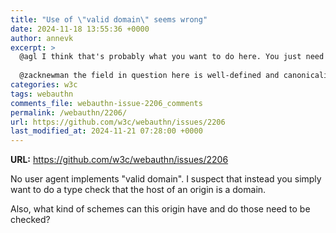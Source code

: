 ```yaml
---
title: "Use of \"valid domain\" seems wrong"
date: 2024-11-18 13:55:36 +0000
author: annevk
excerpt: >
  @agl I think that's probably what you want to do here. You just need to check that it's of type domain (domain referencing the URL standard).
  
  @zacknewman the field in question here is well-defined and canonicalized as it's derived from an origin. (Modulo the usage of effective domain which is wrong, but I filed a separate issue for that.)
categories: w3c
tags: webauthn
comments_file: webauthn-issue-2206_comments
permalink: /webauthn/2206/
url: https://github.com/w3c/webauthn/issues/2206
last_modified_at: 2024-11-21 07:28:00 +0000
---
```



**URL:** https://github.com/w3c/webauthn/issues/2206

No user agent implements "valid domain". I suspect that instead you simply want to do a type check that the host of an origin is a domain.

Also, what kind of schemes can this origin have and do those need to be checked?
